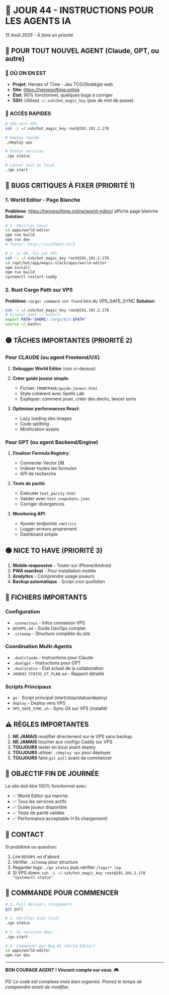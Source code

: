 # 🎯 JOUR 44 - INSTRUCTIONS POUR LES AGENTS IA
*15 Août 2025 - À faire en priorité*

## 🤖 POUR TOUT NOUVEL AGENT (Claude, GPT, ou autre)

### 📍 OÙ ON EN EST
- **Projet**: Heroes of Time - Jeu TCG/Stratégie web
- **Site**: https://heroesoftime.online
- **État**: 90% fonctionnel, quelques bugs à corriger
- **SSH**: Utilisez `~/.ssh/hot_magic_key` (pas de mot de passe)

### 🔑 ACCÈS RAPIDES
```bash
# SSH vers VPS
ssh -i ~/.ssh/hot_magic_key root@191.101.2.178

# Deploy rapide
./deploy vps

# Status services
./go status

# Lancer tout en local
./go start
```

## 🔴 BUGS CRITIQUES À FIXER (PRIORITÉ 1)

### 1. World Editor - Page Blanche
**Problème**: https://heroesoftime.online/world-editor/ affiche page blanche
**Solution**:
```bash
# 1. Vérifier local
cd apps/world-editor
npm run build
npm run dev
# Tester: http://localhost:5173

# 2. Si OK, fix sur VPS
ssh -i ~/.ssh/hot_magic_key root@191.101.2.178
cd /opt/hot/app/magic-stack/apps/world-editor
npm install
npm run build
systemctl restart caddy
```

### 2. Rust Cargo Path sur VPS
**Problème**: `cargo: command not found` lors du VPS_SAFE_SYNC
**Solution**:
```bash
ssh -i ~/.ssh/hot_magic_key root@191.101.2.178
# Ajouter dans ~/.bashrc:
export PATH="$HOME/.cargo/bin:$PATH"
source ~/.bashrc
```

## 🟡 TÂCHES IMPORTANTES (PRIORITÉ 2)

### Pour CLAUDE (ou agent Frontend/UX)
1. **Debugger World Editor** (voir ci-dessus)
2. **Créer guide joueur simple**:
   - Fichier: `FRONTPAGE/guide-joueur.html`
   - Style cohérent avec Spells Lab
   - Expliquer: comment jouer, créer des decks, lancer sorts

3. **Optimiser performances React**:
   - Lazy loading des images
   - Code splitting
   - Minification assets

### Pour GPT (ou agent Backend/Engine)
1. **Finaliser Formula Registry**:
   - Connecter Vector DB
   - Indexer toutes les formules
   - API de recherche

2. **Tests de parité**:
   - Exécuter `test_parity.html`
   - Valider avec `test_snapshots.json`
   - Corriger divergences

3. **Monitoring API**:
   - Ajouter endpoints `/metrics`
   - Logger erreurs proprement
   - Dashboard simple

## 🟢 NICE TO HAVE (PRIORITÉ 3)

1. **Mobile responsive** - Tester sur iPhone/Android
2. **PWA manifest** - Pour installation mobile
3. **Analytics** - Comprendre usage joueurs
4. **Backup automatique** - Script cron quotidien

## 📂 FICHIERS IMPORTANTS

### Configuration
- `.connectvps` - Infos connexion VPS
- `DEVOPS.md` - Guide DevOps complet
- `.sitemap` - Structure complète du site

### Coordination Multi-Agents
- `.dualclaude` - Instructions pour Claude
- `.dualgpt` - Instructions pour GPT
- `.dualstatus` - État actuel de la collaboration
- `JOUR43_STATUS_ET_PLAN.md` - Rapport détaillé

### Scripts Principaux
- `go` - Script principal (start/stop/status/deploy)
- `deploy` - Deploy vers VPS
- `VPS_SAFE_SYNC.sh` - Sync Git sur VPS (installé)

## ⚠️ RÈGLES IMPORTANTES

1. **NE JAMAIS** modifier directement sur le VPS sans backup
2. **NE JAMAIS** toucher aux configs Caddy sur VPS
3. **TOUJOURS** tester en local avant deploy
4. **TOUJOURS** utiliser `./deploy vps` pour déployer
5. **TOUJOURS** faire `git pull` avant de commencer

## 🎯 OBJECTIF FIN DE JOURNÉE

Le site doit être 100% fonctionnel avec:
- ✅ World Editor qui marche
- ✅ Tous les services actifs
- ✅ Guide joueur disponible
- ✅ Tests de parité validés
- ✅ Performance acceptable (<3s chargement)

## 💬 CONTACT

Si problème ou question:
1. Lire `DEVOPS.md` d'abord
2. Vérifier `.sitemap` pour structure
3. Regarder logs: `./go status` puis vérifier `/logs/*.log`
4. Si VPS down: `ssh -i ~/.ssh/hot_magic_key root@191.101.2.178 "systemctl status"`

## 🚀 COMMANDE POUR COMMENCER

```bash
# 1. Pull derniers changements
git pull

# 2. Vérifier état local
./go status

# 3. Si services down
./go start

# 4. Commencer par Bug #1 (World Editor)
cd apps/world-editor
npm run dev
```

---

**BON COURAGE AGENT ! Vincent compte sur vous. 🎮**

*PS: Le code est complexe mais bien organisé. Prenez le temps de comprendre avant de modifier.*
